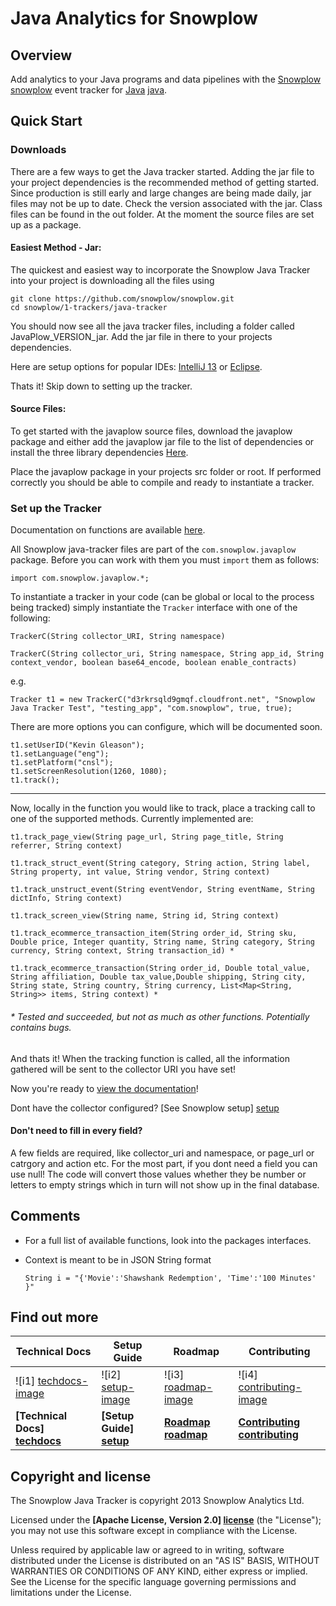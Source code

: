 # Java Analytics for Snowplow

## Overview

Add analytics to your Java programs and data pipelines with the [Snowplow] [snowplow] event tracker for [Java] [java].

## Quick Start

### Downloads

There are a few ways to get the Java tracker started. Adding the jar file to your project dependencies is the recommended method of getting started. Since production is still early and large changes are being made daily, jar files may not be up to date. Check the version associated with the jar. Class files can be found in the out folder. At the moment the source files are set up as a package.

#### Easiest Method - Jar:

The quickest and easiest way to incorporate the Snowplow Java Tracker into your project is downloading all the files using

    git clone https://github.com/snowplow/snowplow.git
    cd snowplow/1-trackers/java-tracker

You should now see all the java tracker files, including a folder called JavaPlow_VERSION_jar. Add the jar file in there to your projects dependencies.

Here are setup options for popular IDEs: [IntelliJ 13][intellij] or [Eclipse][eclipse].

Thats it! Skip down to setting up the tracker.

#### Source Files: 

To get started with the javaplow source files, download the javaplow package and either add the javaplow jar file to the list of dependencies or install the three library dependencies [Here][dependencies].

Place the javaplow package in your projects src folder or root. If performed correctly you should be able to compile and ready to instantiate a tracker.

### Set up the Tracker

Documentation on functions are available [here][documentation]. 

All Snowplow java-tracker files are part of the `com.snowplow.javaplow` package. Before you can work with them you must `import` them as follows:

    import com.snowplow.javaplow.*;

To instantiate a tracker in your code (can be global or local to the process being tracked) simply instantiate the `Tracker` interface with one of the following:

    TrackerC(String collector_URI, String namespace)

    TrackerC(String collector_uri, String namespace, String app_id, String context_vendor, boolean base64_encode, boolean enable_contracts)

e.g.

    Tracker t1 = new TrackerC("d3rkrsqld9gmqf.cloudfront.net", "Snowplow Java Tracker Test", "testing_app", "com.snowplow", true, true);

There are more options you can configure, which will be documented soon. 

    t1.setUserID("Kevin Gleason"); 
    t1.setLanguage("eng");
    t1.setPlatform("cnsl");
    t1.setScreenResolution(1260, 1080);
    t1.track();

----

Now, locally in the function you would like to track, place a tracking call to one of the supported methods. Currently implemented are:

    t1.track_page_view(String page_url, String page_title, String referrer, String context)

    t1.track_struct_event(String category, String action, String label, String property, int value, String vendor, String context)

    t1.track_unstruct_event(String eventVendor, String eventName, String dictInfo, String context)

    t1.track_screen_view(String name, String id, String context)

    t1.track_ecommerce_transaction_item(String order_id, String sku, Double price, Integer quantity, String name, String category, String currency, String context, String transaction_id) *

    t1.track_ecommerce_transaction(String order_id, Double total_value, String affiliation, Double tax_value,Double shipping, String city, String state, String country, String currency, List<Map<String, String>> items, String context) *

###### * Tested and succeeded, but not as much as other functions. Potentially contains bugs.

And thats it! When the tracking function is called, all the information gathered will be sent to the collector URI you have set!

Now you're ready to [view the documentation][documentation]!

Dont have the collector configured? [See Snowplow setup] [setup]

#### Don't need to fill in every field?

A few fields are required, like collector_uri and namespace, or page_url or catrgory and action etc. For the most part, if you dont need a field you can use null! The code will convert those values whether they be number or letters to empty strings which in turn will not show up in the final database.

## Comments

- For a full list of available functions, look into the packages interfaces.
- Context is meant to be in JSON String format

    `String i = "{'Movie':'Shawshank Redemption', 'Time':'100 Minutes' }"`

## Find out more

| Technical Docs                  | Setup Guide               | Roadmap                 | Contributing                      |
|---------------------------------|---------------------------|-------------------------|-----------------------------------|
| ![i1] [techdocs-image]          | ![i2] [setup-image]       | ![i3] [roadmap-image]   | ![i4] [contributing-image]        |
| **[Technical Docs] [techdocs]** | **[Setup Guide] [setup]** | **[Roadmap] [roadmap]** | **[Contributing] [contributing]** |

## Copyright and license

The Snowplow Java Tracker is copyright 2013 Snowplow Analytics Ltd.

Licensed under the **[Apache License, Version 2.0] [license]** (the "License");
you may not use this software except in compliance with the License.

Unless required by applicable law or agreed to in writing, software
distributed under the License is distributed on an "AS IS" BASIS,
WITHOUT WARRANTIES OR CONDITIONS OF ANY KIND, either express or implied.
See the License for the specific language governing permissions and
limitations under the License.

[java]: http://www.java.com/en/
[intellij]: http://www.jetbrains.com/idea/webhelp/configuring-module-dependencies-and-libraries.html
[eclipse]: http://www.informit.com/articles/article.aspx?p=367962
[snowplow]: http://snowplowanalytics.com

[dependencies]: https://drive.google.com/folderview?id=0B9v7AAtH8DSpWWZ1c3RUZjU3WlU&usp=sharing
[documentation]: https://gleasonk.github.io/Saggezza/JavaDoc/index.html

[techdocs-image]: https://d3i6fms1cm1j0i.cloudfront.net/github/images/techdocs.png
[setup-image]: https://d3i6fms1cm1j0i.cloudfront.net/github/images/setup.png
[roadmap-image]: https://d3i6fms1cm1j0i.cloudfront.net/github/images/roadmap.png
[contributing-image]: https://d3i6fms1cm1j0i.cloudfront.net/github/images/contributing.png

[techdocs]: https://github.com/snowplow/snowplow/wiki/Snowplow-technical-documentation
[setup]: https://github.com/snowplow/snowplow/wiki/Setting-up-Snowplow
[roadmap]: https://github.com/snowplow/snowplow/wiki
[contributing]: https://github.com/snowplow/snowplow/wiki/Contributing

[license]: http://www.apache.org/licenses/LICENSE-2.0

